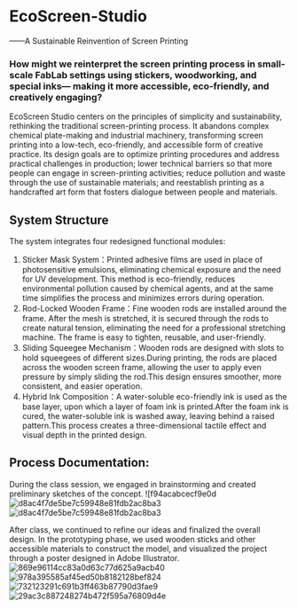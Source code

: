 # EcoScreen-Studio
——A Sustainable Reinvention of Screen Printing
### How might we reinterpret the screen printing process in small-scale FabLab settings using stickers, woodworking, and special inks— making it more accessible, eco-friendly, and creatively engaging?
EcoScreen Studio centers on the principles of simplicity and sustainability, rethinking the traditional screen-printing process.
It abandons complex chemical plate-making and industrial machinery, transforming screen printing into a low-tech, eco-friendly, and accessible form of creative practice.
Its design goals are to optimize printing procedures and address practical challenges in production; lower technical barriers so that more people can engage in screen-printing activities; reduce pollution and waste through the use of sustainable materials; and reestablish printing as a handcrafted art form that fosters dialogue between people and materials.

## System Structure
The system integrates four redesigned functional modules:
1. Sticker Mask System：Printed adhesive films are used in place of photosensitive emulsions, eliminating chemical exposure and the need for UV development. This method is eco-friendly, reduces environmental pollution caused by chemical agents, and at the same time simplifies the process and minimizes errors during operation.
2. Rod-Locked Wooden Frame：Fine wooden rods are installed around the frame. After the mesh is stretched, it is secured through the rods to create natural tension, eliminating the need for a professional stretching machine. The frame is easy to tighten, reusable, and user-friendly.
3. Sliding Squeegee Mechanism：Wooden rods are designed with slots to hold squeegees of different sizes.During printing, the rods are placed across the wooden screen frame, allowing the user to apply even pressure by simply sliding the rod.This design ensures smoother, more consistent, and easier operation.
4. Hybrid Ink Composition：A water-soluble eco-friendly ink is used as the base layer, upon which a layer of foam ink is printed.After the foam ink is cured, the water-soluble ink is washed away, leaving behind a raised pattern.This process creates a three-dimensional tactile effect and visual depth in the printed design.

## Process Documentation:
During the class session, we engaged in brainstorming and created preliminary sketches of the concept.
![f94acabcecf9e0d![d8ac4f7de5be7c59948e81fdb2ac8ba3](https://github.com/user-attachments/assets/239a7f15-810b-4989-b539-df9c97e8ed0d)
![d8ac4f7de5be7c59948e81fdb2ac8ba3](https://github.com/user-attachments/assets/2f1411ea-c270-4284-a1e9-9395a46843e0)

After class, we continued to refine our ideas and finalized the overall design.
In the prototyping phase, we used wooden sticks and other accessible materials to construct the model, and visualized the project through a poster designed in Adobe Illustrator.
![869e96114cc83a0d63c77d625a9acb40](https://github.com/user-attachments/assets/0fdc6529-341d-442e-9768-f930a8c112f0)
![978a395585af45ed50b8182128bef824](https://github.com/user-attachments/assets/4e2290e2-a060-4081-89a1-2f8c930cb56a)
![732123291c691b3ff463b87790d3fae9](https://github.com/user-attachments/assets/1ab34dab-39ad-402e-b87c-8dc12e8607d0)
![29ac3c887248274b472f595a76809d4e](https://github.com/user-attachments/assets/cbffd6c8-95aa-4ed3-926c-1185f02c6ced)
